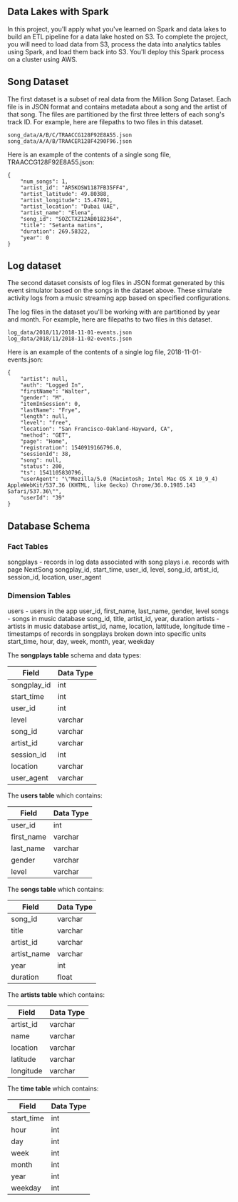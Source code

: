 ## Data Lakes with Spark

In this project, you'll apply what you've learned on Spark and data lakes to build an ETL pipeline for a data lake hosted on S3. To complete the project, you will need to load data from S3, process the data into analytics tables using Spark, and load them back into S3. You'll deploy this Spark process on a cluster using AWS.

## Song Dataset
The first dataset is a subset of real data from the Million Song Dataset.
Each file is in JSON format and contains metadata about a song and the artist of that song.
The files are partitioned by the first three letters of each song's track ID.
For example, here are filepaths to two files in this dataset.
```
song_data/A/B/C/TRAACCG128F92E8A55.json
song_data/A/A/B/TRAACER128F4290F96.json
```

Here is an example of the contents of a single song file, TRAACCG128F92E8A55.json:
```
{
    "num_songs": 1,
    "artist_id": "AR5KOSW1187FB35FF4",
    "artist_latitude": 49.80388,
    "artist_longitude": 15.47491,
    "artist_location": "Dubai UAE",
    "artist_name": "Elena",
    "song_id": "SOZCTXZ12AB0182364",
    "title": "Setanta matins",
    "duration": 269.58322,
    "year": 0
}
```

## Log dataset

The second dataset consists of log files in JSON format generated by this event simulator based on the songs in the dataset above. These simulate activity logs from a music streaming app based on specified configurations.

The log files in the dataset you'll be working with are partitioned by year and month. For example, here are filepaths to two files in this dataset.
```
log_data/2018/11/2018-11-01-events.json
log_data/2018/11/2018-11-02-events.json
```

Here is an example of the contents of a single log file, 2018-11-01-events.json:
```
{
	"artist": null,
	"auth": "Logged In",
	"firstName": "Walter",
	"gender": "M",
	"itemInSession": 0,
	"lastName": "Frye",
	"length": null,
	"level": "free",
	"location": "San Francisco-Oakland-Hayward, CA",
	"method": "GET",
	"page": "Home",
	"registration": 1540919166796.0,
	"sessionId": 38,
	"song": null,
	"status": 200,
	"ts": 1541105830796,
	"userAgent": "\"Mozilla/5.0 (Macintosh; Intel Mac OS X 10_9_4) AppleWebKit/537.36 (KHTML, like Gecko) Chrome/36.0.1985.143 Safari/537.36\"",
	"userId": "39"
}
```
## Database Schema

### Fact Tables
songplays - records in log data associated with song plays i.e. records with page NextSong
songplay_id, start_time, user_id, level, song_id, artist_id, session_id, location, user_agent
### Dimension Tables
users - users in the app
user_id, first_name, last_name, gender, level
songs - songs in music database
song_id, title, artist_id, year, duration
artists - artists in music database
artist_id, name, location, lattitude, longitude
time - timestamps of records in songplays broken down into specific units
start_time, hour, day, week, month, year, weekday

 The **songplays table** schema and data types:

 | Field        | Data Type          |
 | ------------- | ------------- |
 | songplay_id      | int |
 | start_time      | int    |  
 | user_id | int  | 
 | level |  varchar |
 | song_id | varchar      |  
 | artist_id | varchar     |  
 | session_id | int  |
 | location | varchar      |
 | user_agent | varchar    |

 The **users table** which contains:

 | Field        | Data Type          |
 | ------------- | ------------- |
 | user_id      | int |
 | first_name      | varchar      |
 | last_name | varchar      |
 | gender | varchar      |
 | level | varchar |

The **songs table** which contains:

 | Field        | Data Type          |
 | ------------- | ------------- |  
 | song_id      | varchar |
 | title      | varchar      |
 | artist_id | varchar      |
 | artist_name | varchar      | 
 | year | int     |
 | duration | float     |

  The **artists table** which contains:

 | Field        | Data Type          |
 | ------------- | ------------- |  
 | artist_id      | varchar |
 | name      | varchar      |
 | location | varchar      |  
 | latitude | varchar      |
 | longitude | varchar   |

 
The **time table** which contains:

 | Field        | Data Type          |
 |-------------  | ------------- |
 | start_time      |int |
 | hour      | int     |
 | day | int      |
 | week | int     |
 | month | int      |
 | year | int     |  
 | weekday | int     |